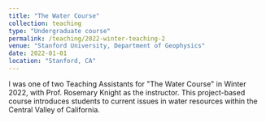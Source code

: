 ```yaml
---
title: "The Water Course"
collection: teaching
type: "Undergraduate course"
permalink: /teaching/2022-winter-teaching-2
venue: "Stanford University, Department of Geophysics"
date: 2022-01-01
location: "Stanford, CA"
---
```


I was one of two Teaching Assistants for "The Water Course" in Winter 2022, with Prof. Rosemary Knight as the instructor. This project-based course introduces students to current issues in water resources within the Central Valley of California.

